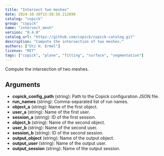 ```yaml
---
title: "Intersect two meshes"
date: 2024-10-30T15:58:58.212890
catalog: "copick"
group: "copick"
name: "intersect_mesh"
version: "0.4.0"
catalog_url: "https://github.com/copick/copick-catalog.git"
description: "Compute the intersection of two meshes."
authors: ["Utz H. Ermel"]
license: "MIT"
tags: ["copick", "plane", "fitting", "surface", "segmentation"]
---
```


Compute the intersection of two meshes.

## Arguments

- **copick_config_path** (string): Path to the Copick configuration JSON file.
- **run_names** (string): Comma-separated list of run names.
- **object_a** (string): Name of the first object.
- **user_a** (string): Name of the first user.
- **session_a** (string): ID of the first session.
- **object_b** (string): Name of the second object.
- **user_b** (string): Name of the second user.
- **session_b** (string): ID of the second session.
- **output_object** (string): Name of the output object.
- **output_user** (string): Name of the output user.
- **output_session** (string): Name of the output session.

